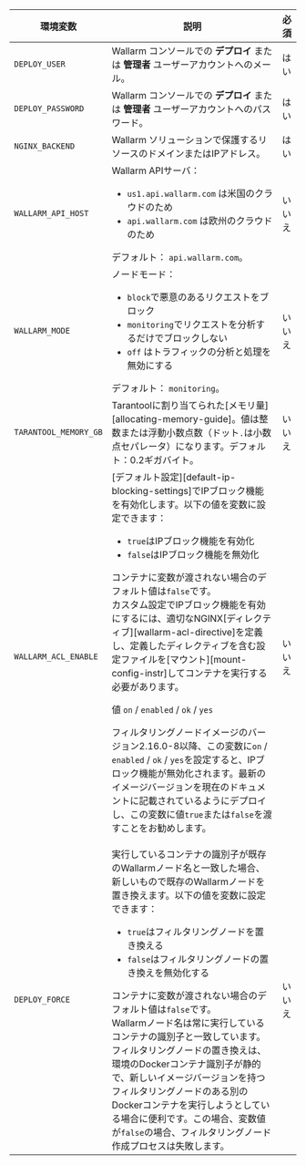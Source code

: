 環境変数 | 説明| 必須
--- | ---- | ----
`DEPLOY_USER` | Wallarm コンソールでの **デプロイ** または **管理者** ユーザーアカウントへのメール。| はい
`DEPLOY_PASSWORD` |Wallarm コンソールでの **デプロイ** または **管理者** ユーザーアカウントへのパスワード。 | はい
`NGINX_BACKEND` | Wallarm ソリューションで保護するリソースのドメインまたはIPアドレス。 | はい
`WALLARM_API_HOST` | Wallarm APIサーバ：<ul><li>`us1.api.wallarm.com` は米国のクラウドのため</li><li>`api.wallarm.com` は欧州のクラウドのため</li></ul>デフォルト： `api.wallarm.com`。 | いいえ
`WALLARM_MODE` | ノードモード：<ul><li>`block`で悪意のあるリクエストをブロック</li><li>`monitoring`でリクエストを分析するだけでブロックしない</li><li>`off` はトラフィックの分析と処理を無効にする</li></ul>デフォルト： `monitoring`。 | いいえ
`TARANTOOL_MEMORY_GB` | Tarantoolに割り当てられた[メモリ量][allocating-memory-guide]。値は整数または浮動小数点数（ドット<code>.</code>は小数点セパレータ）になります。デフォルト：0.2ギガバイト。 | いいえ
`WALLARM_ACL_ENABLE` | [デフォルト設定][default-ip-blocking-settings]でIPブロック機能を有効化します。以下の値を変数に設定できます：<ul><li>`true`はIPブロック機能を有効化</li><li>`false`はIPブロック機能を無効化</li></ul>コンテナに変数が渡されない場合のデフォルト値は`false`です。<br>カスタム設定でIPブロック機能を有効にするには、適切なNGINX[ディレクティブ][wallarm-acl-directive]を定義し、定義したディレクティブを含む設定ファイルを[マウント][mount-config-instr]してコンテナを実行する必要があります。<div class="admonition warning"><p class="admonition-title">値 `on` / `enabled` / `ok` / `yes`</p><p>フィルタリングノードイメージのバージョン2.16.0-8以降、この変数に`on` / `enabled` / `ok` / `yes`を設定すると、IPブロック機能が無効化されます。最新のイメージバージョンを現在のドキュメントに記載されているようにデプロイし、この変数に値`true`または`false`を渡すことをお勧めします。</div> | いいえ
`DEPLOY_FORCE` | 実行しているコンテナの識別子が既存のWallarmノード名と一致した場合、新しいもので既存のWallarmノードを置き換えます。以下の値を変数に設定できます：<ul><li>`true`はフィルタリングノードを置き換える</li><li>`false`はフィルタリングノードの置き換えを無効化する</li></ul>コンテナに変数が渡されない場合のデフォルト値は`false`です。<br>Wallarmノード名は常に実行しているコンテナの識別子と一致しています。フィルタリングノードの置き換えは、環境のDockerコンテナ識別子が静的で、新しいイメージバージョンを持つフィルタリングノードのある別のDockerコンテナを実行しようとしている場合に便利です。この場合、変数値が`false`の場合、フィルタリングノード作成プロセスは失敗します。| いいえ